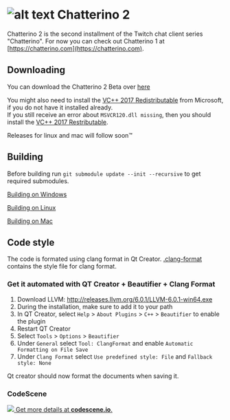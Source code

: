 ![alt text](https://fourtf.com/img/chatterino-icon-64.png)
Chatterino 2
============

Chatterino 2 is the second installment of the Twitch chat client series "Chatterino". For now you can check out Chatterino 1 at [https://chatterino.com](https://chatterino.com).

## Downloading
You can download the Chatterino 2 Beta over [here](https://chatterino.com/download/Chatterino2BetaInstaller.exe)

You might also need to install the [VC++ 2017 Redistributable](https://aka.ms/vs/15/release/vc_redist.x64.exe) from Microsoft, if you do not have it installed already.  
If you still receive an error about `MSVCR120.dll missing`, then you should install the [VC++ 2017 Restributable](https://download.microsoft.com/download/2/E/6/2E61CFA4-993B-4DD4-91DA-3737CD5CD6E3/vcredist_x64.exe
).

Releases for linux and mac will follow soon™

## Building
Before building run `git submodule update --init --recursive` to get required submodules.

[Building on Windows](../master/BUILDING_ON_WINDOWS.md)

[Building on Linux](../master/BUILDING_ON_LINUX.md)

[Building on Mac](../master/BUILDING_ON_MAC.md)

## Code style
The code is formated using clang format in Qt Creator. [.clang-format](https://github.com/fourtf/chatterino2/blob/master/.clang-format) contains the style file for clang format.

### Get it automated with QT Creator + Beautifier + Clang Format
1. Download LLVM: http://releases.llvm.org/6.0.1/LLVM-6.0.1-win64.exe
2. During the installation, make sure to add it to your path
3. In QT Creator, select `Help` > `About Plugins` > `C++` > `Beautifier` to enable the plugin
4. Restart QT Creator
5. Select `Tools` > `Options` > `Beautifier`
6. Under `General` select `Tool: ClangFormat` and enable `Automatic Formatting on File Save`
7. Under `Clang Format` select `Use predefined style: File` and `Fallback style: None`

Qt creator should now format the documents when saving it.

### CodeScene
[![](https://codescene.io/projects/3004/status.svg) Get more details at **codescene.io**.](https://codescene.io/projects/3004/jobs/latest-successful/results)
